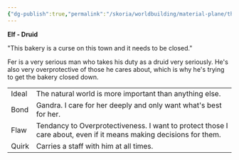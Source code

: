 ```yaml
---
{"dg-publish":true,"permalink":"/skoria/worldbuilding/material-plane/the-basin/regions/gandmuel/fer/","title":"Fer","noteIcon":"SideNPC","created":"2023-01-25T02:26:53.750+01:00","updated":"2023-03-29T21:36:52.976+02:00"}
---
```



**Elf - Druid**

"This bakery is a curse on this town and it needs to be closed."

Fer is a very serious man who takes his duty as a druid very seriously. He's also very overprotective of those he cares about, which is why he's trying to get the bakery closed down.

|       |                                                                                                                   |
| -- | -- |
| Ideal | The natural world is more important than anything else.                                                           |
| Bond  | Gandra. I care for her deeply and only want what's best for her.                                                  |
| Flaw  | Tendancy to Overprotectiveness. I want to protect those I care about, even if it means making decisions for them. |
| Quirk | Carries a staff with him at all times.                                                                            |

